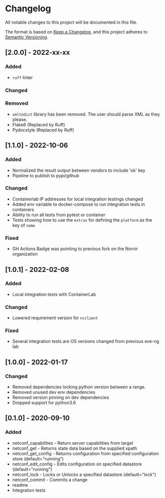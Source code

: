 # Changelog

All notable changes to this project will be documented in this file.

The format is based on [Keep a Changelog](https://keepachangelog.com/en/1.0.0/), and this project adheres to [Semantic Versioning](https://semver.org/spec/v2.0.0.html).

## [2.0.0] - 2022-xx-xx

### Added

- `ruff` linter

### Changed

### Removed

- `xmltodict` library has been removed. The user should parse XML as they please.
- Flake8 (Replaced by Ruff)
- Pydocstyle (Replaced by Ruff)

## [1.1.0] - 2022-10-06

### Added

- Normalized the result output between vendors to include 'ok' key
- Pipeline to publish to pypi/github

### Changed

- Containerlab IP addresses for local integration testings changed
- Added env variable to docker-compose to run integration tests in containers
- Ability to run all tests from pytest or container
- Tests showing how to use the `extras` for defining the `platform` as the key of `name`

### Fixed

- GH Actions Badge was pointing to previous fork on the Nornir organization

## [1.0.1] - 2022-02-08

### Added

- Local integration tests with ContainerLab

### Changed

- Lowered requirement version for `ncclient`

### Fixed

- Several integration tests are OS versions changed from previous eve-ng lab

## [1.0.0] - 2022-01-17

### Changed

- Removed dependencies locking python version between a range.
- Removed unused dev env dependencies
- Removed version pinning on dev dependencies
- Dropped support for python3.6

## [0.1.0] - 2020-09-10

### Added

- netconf_capabilities - Return server capabilities from target
- netconf_get - Returns state data based on the supplied xpath
- netconf_get_config - Returns configuration from specified configuration store (default="running")
- netconf_edit_config - Edits configuration on specified datastore (default="running")
- netconf_lock - Locks or Unlocks a specified datastore (default="lock")
- netconf_commit - Commits a change
- readme
- Integration tests
